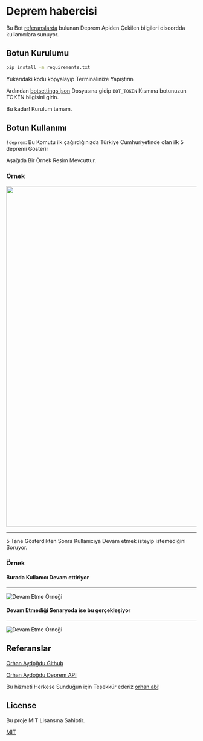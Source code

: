 
# Deprem habercisi  
Bu Bot [referanslarda](#Referanslar) bulunan Deprem Apiden Çekilen bilgileri discordda kullanıcılara sunuyor.

## Botun Kurulumu

~~~bash
pip install -m requirements.txt
~~~

Yukarıdaki kodu kopyalayıp Terminalinize Yapıştırın 

Ardından [botsettings.json](/botsettings.json) Dosyasına gidip `BOT_TOKEN` Kısmına botunuzun TOKEN bilgisini girin.

Bu kadar! Kurulum tamam.

## Botun Kullanımı
`!deprem`: Bu Komutu ilk çağırdığınızda Türkiye Cumhuriyetinde olan ilk 5 depremi Gösterir

Aşağıda Bir Örnek Resim Mevcuttur.

### Örnek   
<div align=center>
<img src=https://cdn.discordapp.com/attachments/1185342676623699980/1186070050428428359/image.png?ex=6591e8d0&is=657f73d0&hm=7d6203f39b6496c096b173ed87f7753553bf0bdc194dd12eb2bd3139559dd46b& height=900 width=800 />
</div>

<hr/>

5 Tane Gösterdikten Sonra Kullanıcıya Devam etmek isteyip istemediğini Soruyor.

### Örnek

#### Burada Kullanıcı Devam ettiriyor
***
![Devam Etme Örneği](https://cdn.discordapp.com/attachments/1185342676623699980/1186072813497483304/image.png?ex=6591eb62&is=657f7662&hm=6cbb9ed0515dc41af3eaf506426b8f5ef30d022e85360707b675444496610f33&)




#### Devam Etmediği Senaryoda ise bu gerçekleşiyor
***
![Devam Etme Örneği](https://cdn.discordapp.com/attachments/1185342676623699980/1186072867226533898/image.png?ex=6591eb6f&is=657f766f&hm=2d6b49cc75c9dde3077fd246ce2643cd1d87a822c54dfeb8a979cce9107a7feb&)

## Referanslar  
[Orhan Aydoğdu Github](https://github.com/orhanayd)

[Orhan Aydoğdu Deprem API](https://api.orhanaydogdu.com.tr/deprem/kandilli/live)

Bu hizmeti Herkese Sunduğun için Teşekkür ederiz [orhan abi](https://github.com/orhanayd)!

## License  

Bu proje MIT Lisansına Sahiptir.

[MIT](https://choosealicense.com/licenses/mit/)
